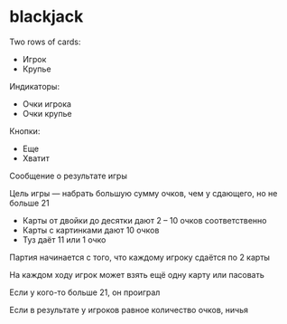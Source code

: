 # blackjack

Two rows of cards: 
 - Игрок
 - Крупье
 
 Индикаторы:
  - Очки игрока
  - Очки крупье
  
  Кнопки:
  - Еще
  - Хватит
  
  Сообщение о результате игры
 
  Цель игры — набрать большую сумму очков, чем у сдающего, но не больше 21
  - Карты от двойки до десятки дают 2 – 10 очков соответственно
  - Карты с картинками дают 10 очков
  - Туз даёт 11 или 1 очко
     
  
  Партия начинается с того, что каждому игроку сдаётся по 2 карты
  
  На каждом ходу игрок может взять ещё одну карту или пасовать
  
  Если у кого-то больше 21, он проиграл
  
  Если в результате у игроков равное количество очков, ничья
